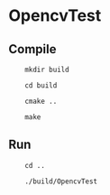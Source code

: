 # OpencvTest

## Compile

        mkdir build

        cd build

        cmake ..

        make

## Run
        cd ..

        ./build/OpencvTest